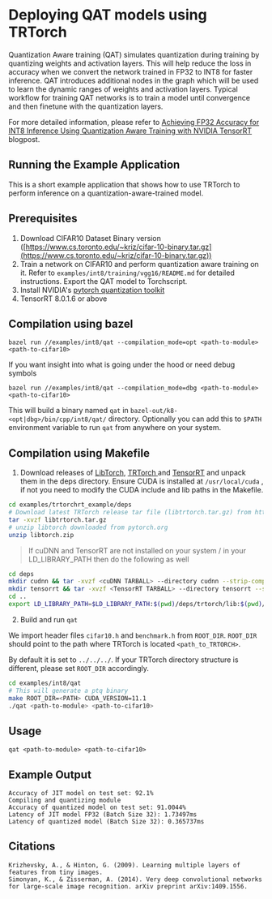 # Deploying QAT models using TRTorch

Quantization Aware training (QAT) simulates quantization during training by quantizing weights and activation layers. This will help reduce the loss in accuracy when we convert the network trained in FP32 to INT8 for faster inference. QAT introduces additional nodes in the graph which will be used to learn the dynamic ranges of weights and activation layers. Typical workflow for training QAT networks is to train a model until convergence and then finetune with the quantization layers.

For more detailed information, please refer to <a href="https://developer.nvidia.com/blog/achieving-fp32-accuracy-for-int8-inference-using-quantization-aware-training-with-tensorrt/">Achieving FP32 Accuracy for INT8 Inference Using Quantization Aware Training with NVIDIA TensorRT</a> blogpost.


## Running the Example Application

This is a short example application that shows how to use TRTorch to perform inference on a quantization-aware-trained model.

## Prerequisites

1. Download CIFAR10 Dataset Binary version ([https://www.cs.toronto.edu/~kriz/cifar-10-binary.tar.gz](https://www.cs.toronto.edu/~kriz/cifar-10-binary.tar.gz))
2. Train a network on CIFAR10 and perform quantization aware training on it. Refer to `examples/int8/training/vgg16/README.md` for detailed instructions.
   Export the QAT model to Torchscript.
3. Install NVIDIA's <a href="https://github.com/NVIDIA/TensorRT/tree/master/tools/pytorch-quantization">pytorch quantization toolkit</a>
4. TensorRT 8.0.1.6 or above

## Compilation using bazel

``` shell
bazel run //examples/int8/qat --compilation_mode=opt <path-to-module> <path-to-cifar10>
```

If you want insight into what is going under the hood or need debug symbols

``` shell
bazel run //examples/int8/qat --compilation_mode=dbg <path-to-module> <path-to-cifar10>
```

This will build a binary named `qat` in `bazel-out/k8-<opt|dbg>/bin/cpp/int8/qat/` directory. Optionally you can add this to `$PATH` environment variable to run `qat` from anywhere on your system.

## Compilation using Makefile

1) Download releases of <a href="https://pytorch.org">LibTorch</a>, <a href="https://github.com/NVIDIA/TRTorch/releases">TRTorch </a>and <a href="https://developer.nvidia.com/nvidia-tensorrt-download">TensorRT</a> and unpack them in the deps directory. Ensure CUDA is installed at `/usr/local/cuda` , if not you need to modify the CUDA include and lib paths in the Makefile.

```sh
cd examples/trtorchrt_example/deps
# Download latest TRTorch release tar file (libtrtorch.tar.gz) from https://github.com/NVIDIA/TRTorch/releases
tar -xvzf libtrtorch.tar.gz
# unzip libtorch downloaded from pytorch.org
unzip libtorch.zip
```

> If cuDNN and TensorRT are not installed on your system / in your LD_LIBRARY_PATH then do the following as well

```sh
cd deps
mkdir cudnn && tar -xvzf <cuDNN TARBALL> --directory cudnn --strip-components=1
mkdir tensorrt && tar -xvzf <TensorRT TARBALL> --directory tensorrt --strip-components=1
cd ..
export LD_LIBRARY_PATH=$LD_LIBRARY_PATH:$(pwd)/deps/trtorch/lib:$(pwd)/deps/libtorch/lib:$(pwd)/deps/tensorrt/lib:$(pwd)/deps/cudnn/lib64:/usr/local/cuda/lib
```

2) Build and run `qat`

We import header files `cifar10.h` and `benchmark.h` from `ROOT_DIR`. `ROOT_DIR` should point to the path where TRTorch is located `<path_to_TRTORCH>`.

By default it is set to `../../../`. If your TRTorch directory structure is different, please set `ROOT_DIR` accordingly.

```sh
cd examples/int8/qat
# This will generate a ptq binary
make ROOT_DIR=<PATH> CUDA_VERSION=11.1
./qat <path-to-module> <path-to-cifar10>
```

## Usage

``` shell
qat <path-to-module> <path-to-cifar10>
```

## Example Output

```
Accuracy of JIT model on test set: 92.1%
Compiling and quantizing module
Accuracy of quantized model on test set: 91.0044%
Latency of JIT model FP32 (Batch Size 32): 1.73497ms
Latency of quantized model (Batch Size 32): 0.365737ms
```

## Citations

```
Krizhevsky, A., & Hinton, G. (2009). Learning multiple layers of features from tiny images.
Simonyan, K., & Zisserman, A. (2014). Very deep convolutional networks for large-scale image recognition. arXiv preprint arXiv:1409.1556.
```
